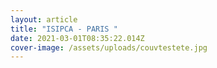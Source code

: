 ```yaml
---
layout: article
title: "ISIPCA - PARIS "
date: 2021-03-01T08:35:22.014Z
cover-image: /assets/uploads/couvtestete.jpg
---
```

